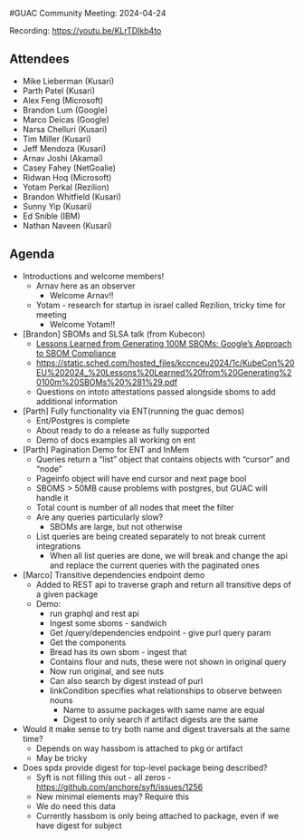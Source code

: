 #GUAC Community Meeting: 2024-04-24

Recording: https://youtu.be/KLrTDIkb4to

## Attendees

* Mike Lieberman (Kusari)
* Parth Patel (Kusari)
* Alex Feng (Microsoft)
* Brandon Lum (Google)
* Marco Deicas (Google) 
* Narsa Chelluri (Kusari)
* Tim Miller (Kusari)
* Jeff Mendoza (Kusari)
* Arnav Joshi (Akamai)
* Casey Fahey (NetGoalie)
* Ridwan Hoq (Microsoft)
* Yotam Perkal (Rezilion)
* Brandon Whitfield (Kusari)
* Sunny Yip (Kusari)
* Ed Snible (IBM)
* Nathan Naveen (Kusari)

## Agenda

* Introductions and welcome members!
    * Arnav here as an observer
        * Welcome Arnav!!
    * Yotam - research for startup in israel called Rezilion, tricky time for meeting
        * Welcome Yotam!!
* [Brandon] SBOMs and SLSA talk (from Kubecon)
    * [Lessons Learned from Generating 100M SBOMs: Google’s Approach to SBOM Compliance](https://youtu.be/ZYsUbN6oT7Q)
    * https://static.sched.com/hosted_files/kccnceu2024/1c/KubeCon%20EU%202024_%20Lessons%20Learned%20from%20Generating%20100m%20SBOMs%20%281%29.pdf
    * Questions on intoto attestations passed alongside sboms to add additional information
* [Parth] Fully functionality via ENT(running the guac demos)
    * Ent/Postgres is complete
    * About ready to do a release as fully supported
    * Demo of docs examples all working on ent
* [Parth] Pagination Demo for ENT and InMem
    * Queries return a “list” object that contains objects with “cursor” and “node”
    * Pageinfo object will have end cursor and next page bool
    * SBOMS > 50MB cause problems with postgres, but GUAC will handle it
    * Total count is number of all nodes that meet the filter
    * Are any queries particularly slow?
        * SBOMs are large, but not otherwise
    * List queries are being created separately to not break current integrations 
        * When all list queries are done, we will break and change the api and replace the current queries with the paginated ones
* [Marco] Transitive dependencies endpoint demo 
    * Added to REST api to traverse graph and return all transitive deps of a given package
    * Demo:
        * run graphql and rest api
        * Ingest some sboms - sandwich
        * Get /query/dependencies endpoint - give purl query param
        * Get the components
        * Bread has its own sbom - ingest that
        * Contains flour and nuts, these were not shown in original query
        * Now run original, and see nuts
        * Can also search by digest instead of purl
        * linkCondition specifies what relationships to observe between nouns
            * Name to assume packages with same name are equal
            * Digest to only search if artifact digests are the same
* Would it make sense to try both name and digest traversals at the same time?
    * Depends on way hassbom is attached to pkg or artifact
    * May be tricky
* Does spdx provide digest for top-level package being described?
    * Syft is not filling this out - all zeros - https://github.com/anchore/syft/issues/1256
    * New minimal elements may? Require this
    * We do need this data
    * Currently hassbom is only being attached to package, even if we have digest for subject